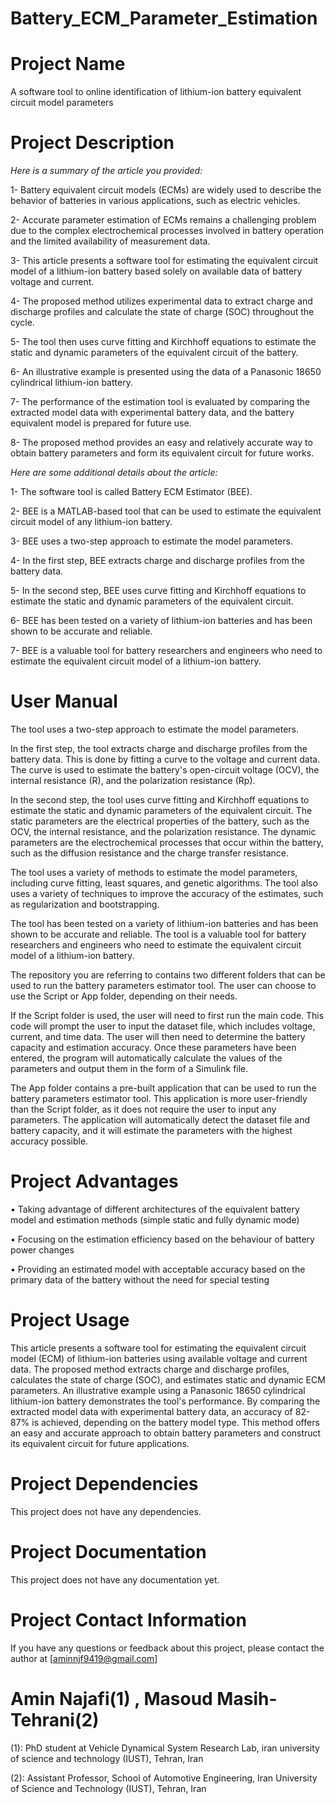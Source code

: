 # Battery_ECM_Parameter_Estimation

# Project Name
A software tool to online identification of lithium-ion battery equivalent circuit model parameters

# Project Description
 *Here is a summary of the article you provided:*

1- Battery equivalent circuit models (ECMs) are widely used to describe the behavior of batteries in various applications, such as electric vehicles.

2- Accurate parameter estimation of ECMs remains a challenging problem due to the complex electrochemical processes involved in battery operation and the limited availability of measurement data.

3- This article presents a software tool for estimating the equivalent circuit model of a lithium-ion battery based solely on available data of battery voltage and current.

4- The proposed method utilizes experimental data to extract charge and discharge profiles and calculate the state of charge (SOC) throughout the cycle.

5- The tool then uses curve fitting and Kirchhoff equations to estimate the static and dynamic parameters of the equivalent circuit of the battery.

6- An illustrative example is presented using the data of a Panasonic 18650 cylindrical lithium-ion battery.

7- The performance of the estimation tool is evaluated by comparing the extracted model data with experimental battery data, and the battery equivalent model is prepared for future use.

8- The proposed method provides an easy and relatively accurate way to obtain battery parameters and form its equivalent circuit for future works.

*Here are some additional details about the article:*

1- The software tool is called Battery ECM Estimator (BEE).

2- BEE is a MATLAB-based tool that can be used to estimate the equivalent circuit model of any lithium-ion battery.

3- BEE uses a two-step approach to estimate the model parameters.

4- In the first step, BEE extracts charge and discharge profiles from the battery data.

5- In the second step, BEE uses curve fitting and Kirchhoff equations to estimate the static and dynamic parameters of the equivalent circuit.

6- BEE has been tested on a variety of lithium-ion batteries and has been shown to be accurate and reliable.

7- BEE is a valuable tool for battery researchers and engineers who need to estimate the equivalent circuit model of a lithium-ion battery.

# User Manual
The tool uses a two-step approach to estimate the model parameters.

In the first step, the tool extracts charge and discharge profiles from the battery data. This is done by fitting a curve to the voltage and current data. The curve is used to estimate the battery's open-circuit voltage (OCV), the internal resistance (R), and the polarization resistance (Rp).

In the second step, the tool uses curve fitting and Kirchhoff equations to estimate the static and dynamic parameters of the equivalent circuit. The static parameters are the electrical properties of the battery, such as the OCV, the internal resistance, and the polarization resistance. The dynamic parameters are the electrochemical processes that occur within the battery, such as the diffusion resistance and the charge transfer resistance.

The tool uses a variety of methods to estimate the model parameters, including curve fitting, least squares, and genetic algorithms. The tool also uses a variety of techniques to improve the accuracy of the estimates, such as regularization and bootstrapping.

The tool has been tested on a variety of lithium-ion batteries and has been shown to be accurate and reliable. The tool is a valuable tool for battery researchers and engineers who need to estimate the equivalent circuit model of a lithium-ion battery.

The repository you are referring to contains two different folders that can be used to run the battery parameters estimator tool. The user can choose to use the Script or App folder, depending on their needs.

If the Script folder is used, the user will need to first run the main code. This code will prompt the user to input the dataset file, which includes voltage, current, and time data. The user will then need to determine the battery capacity and estimation accuracy. Once these parameters have been entered, the program will automatically calculate the values of the parameters and output them in the form of a Simulink file.

The App folder contains a pre-built application that can be used to run the battery parameters estimator tool. This application is more user-friendly than the Script folder, as it does not require the user to input any parameters. The application will automatically detect the dataset file and battery capacity, and it will estimate the parameters with the highest accuracy possible.

# Project Advantages
•	Taking advantage of different architectures of the equivalent battery model and estimation methods (simple static and fully dynamic mode)

•	Focusing on the estimation efficiency based on the behaviour of battery power changes

•	Providing an estimated model with acceptable accuracy based on the primary data of the battery without the need for special testing

# Project Usage
This article presents a software tool for estimating the equivalent circuit model (ECM) of lithium-ion batteries using available voltage and current data. The proposed method extracts charge and discharge profiles, calculates the state of charge (SOC), and estimates static and dynamic ECM parameters. An illustrative example using a Panasonic 18650 cylindrical lithium-ion battery demonstrates the tool's performance. By comparing the extracted model data with experimental battery data, an accuracy of 82-87% is achieved, depending on the battery model type. This method offers an easy and accurate approach to obtain battery parameters and construct its equivalent circuit for future applications.

# Project Dependencies
This project does not have any dependencies.
# Project Documentation
This project does not have any documentation yet.

# Project Contact Information
If you have any questions or feedback about this project, please contact the author at [aminnjf9419@gmail.com]
# Amin Najafi(1) , Masoud Masih-Tehrani(2)
(1): PhD student at Vehicle Dynamical System Research Lab,  iran university of science and technology (IUST), Tehran, Iran

(2): Assistant Professor, School of Automotive Engineering, Iran University of Science and Technology (IUST), Tehran, Iran
